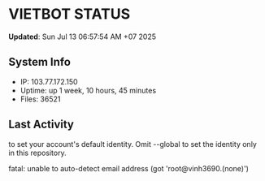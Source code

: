 # VIETBOT STATUS
**Updated**: Sun Jul 13 06:57:54 AM +07 2025

## System Info
- IP: 103.77.172.150
- Uptime: up 1 week, 10 hours, 45 minutes
- Files: 36521

## Last Activity

to set your account's default identity.
Omit --global to set the identity only in this repository.

fatal: unable to auto-detect email address (got 'root@vinh3690.(none)')
